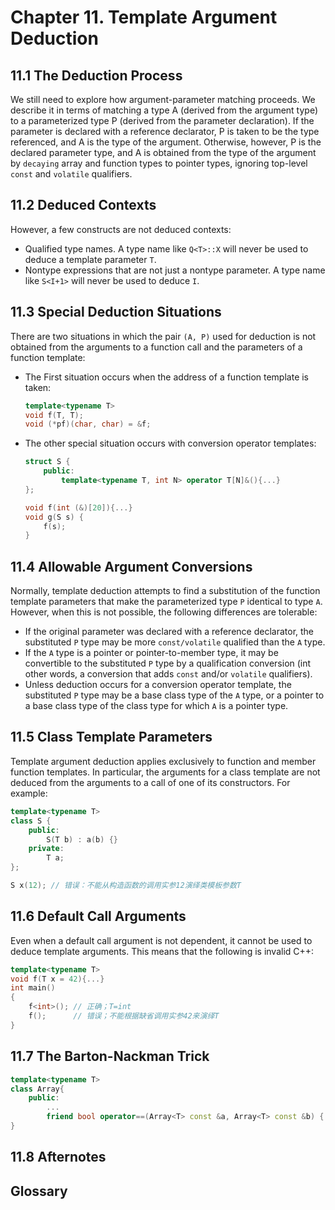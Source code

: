 # Chapter 11. Template Argument Deduction



## 11.1 The Deduction Process

We still need to explore how argument-parameter matching proceeds. We describe it in terms of matching a type A (derived from the argument type) to a parameterized type P (derived from the parameter declaration). If the parameter is declared with a reference declarator, P is taken to be the type referenced, and A is the type of the argument. Otherwise, however, P is the declared parameter type, and A is obtained from the type of the argument by `decaying` array and function types to pointer types, ignoring top-level `const` and `volatile` qualifiers.



## 11.2 Deduced Contexts

However, a few constructs are not deduced contexts:

- Qualified type names. A type name like `Q<T>::X` will never be used to deduce a template parameter `T`.
- Nontype expressions that are not just a nontype parameter. A type name like `S<I+1>` will never be used to deduce `I`.



## 11.3 Special Deduction Situations

There are two situations in which the pair `(A, P)` used for deduction is not obtained from the arguments to a function call and the parameters of a function template:

- The First situation occurs when the address of a function template is taken:

  ```c++
  template<typename T>
  void f(T, T);
  void (*pf)(char, char) = &f;
  ```

- The other special situation occurs with conversion operator templates:

  ```c++
  struct S {
      public:
          template<typename T, int N> operator T[N]&(){...}
  };
  
  void f(int (&)[20]){...}
  void g(S s) {
      f(s);
  }
  ```



## 11.4 Allowable Argument Conversions

Normally, template deduction attempts to find a substitution of the function template parameters that make the parameterized type `P` identical to type `A`. However, when this is not possible, the following differences are tolerable:

- If the original parameter was declared with a reference declarator, the substituted `P` type may be more `const/volatile` qualified than the `A` type.
- If the `A` type is a pointer or pointer-to-member type, it may be convertible to the substituted `P` type by a qualification conversion (int other words, a conversion that adds `const` and/or `volatile` qualifiers).
- Unless deduction occurs for a conversion operator template, the substituted `P` type may be a base class type of the `A` type, or a pointer to a base class type of the class type for which `A` is a pointer type.



## 11.5 Class Template Parameters

Template argument deduction applies exclusively to function and member function templates. In particular, the arguments for a class template are not deduced from the arguments to a call of one of its constructors. For example:

```c++
template<typename T>
class S {
    public:
    	S(T b) : a(b) {}
    private:
    	T a;
};

S x(12); // 错误：不能从构造函数的调用实参12演绎类模板参数T
```



## 11.6 Default Call Arguments

Even when a default call argument is not dependent, it cannot be used to deduce template arguments. This means that the following is invalid C++:

```c++
template<typename T>
void f(T x = 42){...}
int main()
{
    f<int>(); // 正确；T=int
    f();      // 错误；不能根据缺省调用实参42来演绎T
}
```



## 11.7 The Barton-Nackman Trick

```c++
template<typename T>
class Array{
    public:
    	...
        friend bool operator==(Array<T> const &a, Array<T> const &b) {...}
}
```



## 11.8 Afternotes



## Glossary

<div style="width: 50%; float:left;"></div>
<div style="width: 50%; float:left;"></div>
<div style="width: 50%; float:left;"></div>
<div style="width: 50%; float:left;"></div>
<div style="width: 50%; float:left;"></div>
<div style="width: 50%; float:left;"></div>
<div style="width: 50%; float:left;"></div>
<div style="width: 50%; float:left;"></div>
<div style="width: 50%; float:left;"></div>
